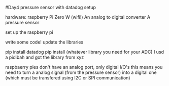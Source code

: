 #Day4
pressure sensor with datadog setup

hardware:
raspberry Pi Zero W (wifi!)
An analog to digital converter
A pressure sensor

set up the raspberry pi

write some code!
update the libraries

pip install datadog
pip install (whatever library you need for your ADC)
I usd a pidibah and got the library from xyz

raspbaerry pies don't have an analog port, only digital I/O's
this means you need to turn a analog signal (from the pressure sensor)
into a digital one (which must be transfered using I2C or SPI communication)
